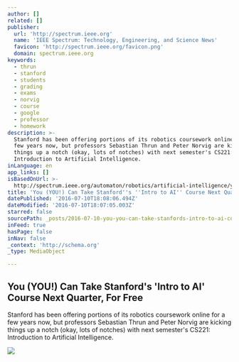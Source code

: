 ```yaml
---
author: []
related: []
publisher:
  url: 'http://spectrum.ieee.org'
  name: 'IEEE Spectrum: Technology, Engineering, and Science News'
  favicon: 'http://spectrum.ieee.org/favicon.png'
  domain: spectrum.ieee.org
keywords:
  - thrun
  - stanford
  - students
  - grading
  - exams
  - norvig
  - course
  - google
  - professor
  - homework
description: >-
  Stanford has been offering portions of its robotics coursework online for a
  few years now, but professors Sebastian Thrun and Peter Norvig are kicking
  things up a notch (okay, lots of notches) with next semester's CS221:
  Introduction to Artificial Intelligence.
inLanguage: en
app_links: []
isBasedOnUrl: >-
  http://spectrum.ieee.org/automaton/robotics/artificial-intelligence/you-you-can-take-stanfords-intro-to-ai-course-next-quarter-for-free
title: 'You (YOU!) Can Take Stanford''s ''Intro to AI'' Course Next Quarter, For Free'
datePublished: '2016-07-10T18:08:06.494Z'
dateModified: '2016-07-10T18:07:05.003Z'
starred: false
sourcePath: _posts/2016-07-10-you-you-can-take-stanfords-intro-to-ai-course-next-qua.md
inFeed: true
hasPage: false
inNav: false
_context: 'http://schema.org'
_type: MediaObject

---
```

<article style=""><h1>You (YOU!) Can Take Stanford's 'Intro to AI' Course Next Quarter, For Free</h1><p>Stanford has been offering portions of its robotics coursework online for a few years now, but professors Sebastian Thrun and Peter Norvig are kicking things up a notch (okay, lots of notches) with next semester's CS221: Introduction to Artificial Intelligence.</p><img src="http://spectrum.ieee.org/image/1903534" /></article>